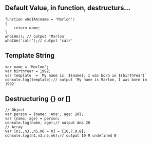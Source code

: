 ## Default Value, in function, destructurs...
```
function whoIAm(name = 'Marlon')
{
    return name;
}
whoIAm(); // output 'Marlon'
whoIAm('calr');// output 'calr'
```

## Template String
```
var name = 'Marlon';
var birthYear = 1992;
var template  = `My name is: ${name}, I was born in ${birthYear}`
console.log(template);// output 'My name is Marlon, I was born in 1992'
```

## Destructuring {} or []
```
// Object
var person = {name: 'Ana', age: 20};
var {name, age} = person;
console.log(name, age);// output Ana 20
// Array
var [n1,,n3,,n5,n6 = 0] = [10,7,9,8];
console.log(n1,n3,n5,n6);// output 10 9 undefined 0
```